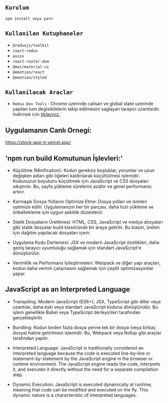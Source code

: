 ## `Kurulum`

```
npm install veya yarn
```

## `Kullanilan Kutuphaneler`

- `@reduxjs/toolkit`
- `react-redux`
- `axios`
- `react-router-dom`
- `@mui/material-ui`
- `@emotion/react`
- `@emotion/styled`

## `Kullanilacak Araclar`

- `Redux Dev Tools` : Chrome uzerinde calisan ve global state uzerinde yapilan tum degisikliklerin takip edilmesini saglayan tarayici uzantisidir. Indirmek icin [tiklayiniz.](https://chrome.google.com/webstore/detail/redux-devtools/lmhkpmbekcpmknklioeibfkpmmfibljd?utm_source=chrome-ntp-icon)`

## Uygulamanın Canlı Ornegi:

https://stock-app-tr.vercel.app/

## 'npm run build Komutunun İşlevleri:'

- Küçültme (Minification):
  Kodun gereksiz boşluklar, yorumlar ve uzun değişken adları gibi öğeleri kaldırılarak küçültülmesi işlemidir.
  Kodunuzun boyutunu küçültmek için JavaScript ve CSS dosyaları sıkıştırılır. Bu, sayfa yükleme sürelerini azaltır ve genel performansı artırır.

- Karmaşık Dosya Yollarını Optimize Etme:
  Dosya yolları ve isimleri optimize edilir. Uygulamanızın her bir parçası, daha hızlı yükleme ve önbellekleme için uygun şekilde düzenlenir.

- Statik Dosyaların Üretilmesi:
  HTML, CSS, JavaScript ve medya dosyaları gibi statik dosyalar build klasöründe bir araya getirilir. Bu klasör, üretim için dağıtım yapılacak dosyaları içerir.

- Uygulama Kodu Derlemesi:
  JSX ve modern JavaScript özellikleri, daha geniş tarayıcı uyumluluğu sağlamak için standart JavaScript'e dönüştürülür.
- Verimlilik ve Performans İyileştirmeleri:
  Webpack ve diğer yapı araçları, kodun daha verimli çalışmasını sağlamak için çeşitli optimizasyonlar yapar.

## JavaScript as an Interpreted Language

- Transpiling: Modern JavaScript (ES6+), JSX, TypeScript gibi diller veya uzantılar, daha eski veya standart JavaScript koduna dönüştürülür. Bu işlem genellikle Babel veya TypeScript derleyicileri tarafından gerçekleştirilir.

- Bundling: Kodun birden fazla dosya yerine tek bir dosya (veya birkaç dosya) haline getirilmesi işlemidir. Bu, Webpack veya Rollup gibi araçlar tarafından yapılır.

- Interpreted Language: JavaScript is traditionally considered an interpreted language because the code is executed line-by-line or statement-by-statement by the JavaScript engine in the browser or runtime environment. The JavaScript engine reads the code, interprets it, and executes it directly without the need for a separate compilation step.

- Dynamic Execution: JavaScript is executed dynamically at runtime, meaning that code can be modified and executed on the fly. This dynamic nature is a characteristic of interpreted languages.

